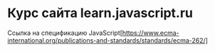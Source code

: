 # Курс сайта learn.javascript.ru

Ссылка на спецификацию JavaScript[https://www.ecma-international.org/publications-and-standards/standards/ecma-262/]
